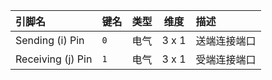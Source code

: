 <!--
DO NOT EDIT THIS FILE DIRECTLY.
This file is generated by tools/comp-docs.js.
All changes will be overwritten by regeneration.
-->

<slot class="model-pins">

| 引脚名 | 键名 | 类型 | 维度 | 描述 |
|:------ |:---- |:----:|:----:|:---- |
| Sending \(i\) Pin | `0` | 电气 | 3 x 1 | 送端连接端口 |
| Receiving \(j\) Pin | `1` | 电气 | 3 x 1 | 受端连接端口 |

</slot>
